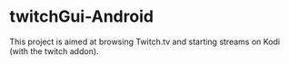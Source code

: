 # twitchGui-Android
This project is aimed at browsing Twitch.tv and starting streams on Kodi (with the twitch addon).
